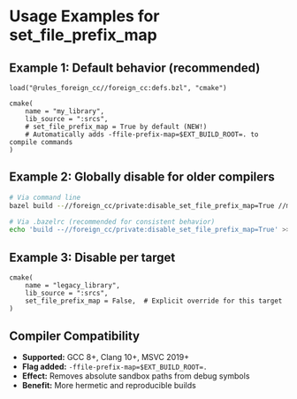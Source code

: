 # Usage Examples for set_file_prefix_map

## Example 1: Default behavior (recommended)
```bzl
load("@rules_foreign_cc//foreign_cc:defs.bzl", "cmake")

cmake(
    name = "my_library",
    lib_source = ":srcs",
    # set_file_prefix_map = True by default (NEW!)
    # Automatically adds -ffile-prefix-map=$EXT_BUILD_ROOT=. to compile commands
)
```

## Example 2: Globally disable for older compilers
```bash
# Via command line
bazel build --//foreign_cc/private:disable_set_file_prefix_map=True //my:target

# Via .bazelrc (recommended for consistent behavior)
echo 'build --//foreign_cc/private:disable_set_file_prefix_map=True' >> .bazelrc
```

## Example 3: Disable per target
```bzl
cmake(
    name = "legacy_library", 
    lib_source = ":srcs",
    set_file_prefix_map = False,  # Explicit override for this target
)
```

## Compiler Compatibility
- **Supported:** GCC 8+, Clang 10+, MSVC 2019+
- **Flag added:** `-ffile-prefix-map=$EXT_BUILD_ROOT=.` 
- **Effect:** Removes absolute sandbox paths from debug symbols
- **Benefit:** More hermetic and reproducible builds